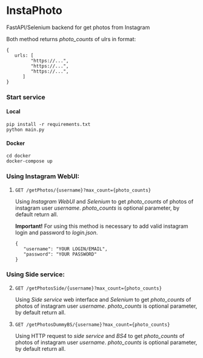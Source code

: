 # InstaPhoto

FastAPI/Selenium backend for get photos from Instagram

Both method returns _photo_counts_ of ulrs in format:

```
{
   urls: [
         "https://...",
         "https://...",
         "https://...",
      ]
}
```

### Start service

#### Local

```
pip install -r requirements.txt
python main.py
```

#### Docker

```
cd docker
docker-compose up
```

### Using Instagram WebUI:

1. `GET /getPhotos/{username}?max_count={photo_counts}`

   Using _Instagram WebUI_ and _Selenium_ to get _photo_counts_ of photos of instagram user _username_. _photo_counts_ is optional parameter, by default return all.

   **Important!** For using this method is necessary to add valid instagram login and password to _login.json_.

   ```
   {
      "username": "YOUR LOGIN/EMAIL",
      "password": "YOUR PASSWORD"
   }
   ```

### Using Side service:

2. `GET /getPhotosSide/{username}?max_count={photo_counts}`

   Using _Side service_ web interface and _Selenium_ to get _photo_counts_ of photos of instagram user _username_. _photo_counts_ is optional parameter, by default return all.

3. `GET /getPhotosDummyBS/{username}?max_count={photo_counts}`

   Using HTTP request to _side service_ and _BS4_ to get _photo_counts_ of photos of instagram user _username_. _photo_counts_ is optional parameter, by default return all.
